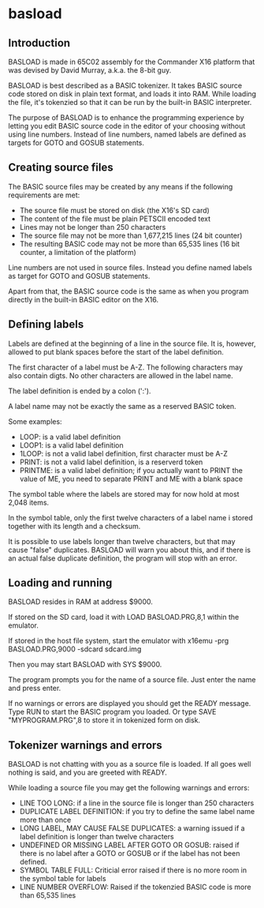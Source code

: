 # basload

## Introduction

BASLOAD is made in 65C02 assembly for the Commander X16 platform that was devised by David Murray, a.k.a. the 8-bit guy.

BASLOAD is best described as a BASIC tokenizer. It takes BASIC source code stored on disk in plain text format, and loads it into RAM. While loading
the file, it's tokenzied so that it can be run by the built-in BASIC interpreter.

The purpose of BASLOAD is to enhance the programming experience by letting you edit BASIC source code in the editor of your choosing without using line numbers. Instead of 
line numbers, named labels are defined as targets for GOTO and GOSUB statements.


## Creating source files

The BASIC source files may be created by any means if the following requirements are met:

* The source file must be stored on disk (the X16's SD card)
* The content of the file must be plain PETSCII encoded text
* Lines may not be longer than 250 characters
* The source file may not be more than 1,677,215 lines (24 bit counter)
* The resulting BASIC code may not be more than 65,535 lines (16 bit counter, a limitation of the platform)

Line numbers are not used in source files. Instead you define named labels as target for GOTO and GOSUB statements.

Apart from that, the BASIC source code is the same as when you program directly in the built-in BASIC editor on the X16.


## Defining labels

Labels are defined at the beginning of a line in the source file. It is, however, allowed to put blank spaces before the start of the label definition.

The first character of a label must be A-Z. The following characters may also contain digts. No other characters are allowed in the label name.

The label definition is ended by a colon (':').

A label name may not be exactly the same as a reserved BASIC token.

Some examples:

* LOOP: is a valid label definition
* LOOP1: is a valid label definition
* 1LOOP: is not a valid label definition, first character must be A-Z
* PRINT: is not a valid label definition, is a reserverd token
* PRINTME: is a valid label definition; if you actually want to PRINT the value of ME, you need to separate PRINT and ME with a blank space

The symbol table where the labels are stored may for now hold at most 2,048 items.

In the symbol table, only the first twelve characters of a label name i stored together with its length and a checksum. 

It is possible to use labels longer than twelve characters, but that may cause "false" duplicates. BASLOAD will warn you about this, and if there is an actual false duplicate definition, the
program will stop with an error.


## Loading and running

BASLOAD resides in RAM at address $9000.

If stored on the SD card, load it with LOAD BASLOAD.PRG,8,1 within the emulator.

If stored in the host file system, start the emulator with x16emu -prg BASLOAD.PRG,9000 -sdcard sdcard.img

Then you may start BASLOAD with SYS $9000.

The program prompts you for the name of a source file. Just enter the name and press enter.

If no warnings or errors are displayed you should get the READY message. Type RUN to start the BASIC program you loaded. Or type SAVE "MYPROGRAM.PRG",8 to store it in tokenized form on disk.


## Tokenizer warnings and errors

BASLOAD is not chatting with you as a source file is loaded. If all goes well nothing is said, and you are greeted with READY.

While loading a source file you may get the following warnings and errors:

* LINE TOO LONG: if a line in the source file is longer than 250 characters
* DUPLICATE LABEL DEFINITION: if you try to define the same label name more than once
* LONG LABEL, MAY CAUSE FALSE DUPLICATES: a warning issued if a label definition is longer than twelve characters
* UNDEFINED OR MISSING LABEL AFTER GOTO OR GOSUB: raised if there is no label after a GOTO or GOSUB or if the label has not been defined.
* SYMBOL TABLE FULL: Criticial error raised if there is no more room in the symbol table for labels
* LINE NUMBER OVERFLOW: Raised if the tokenzied BASIC code is more than 65,535 lines